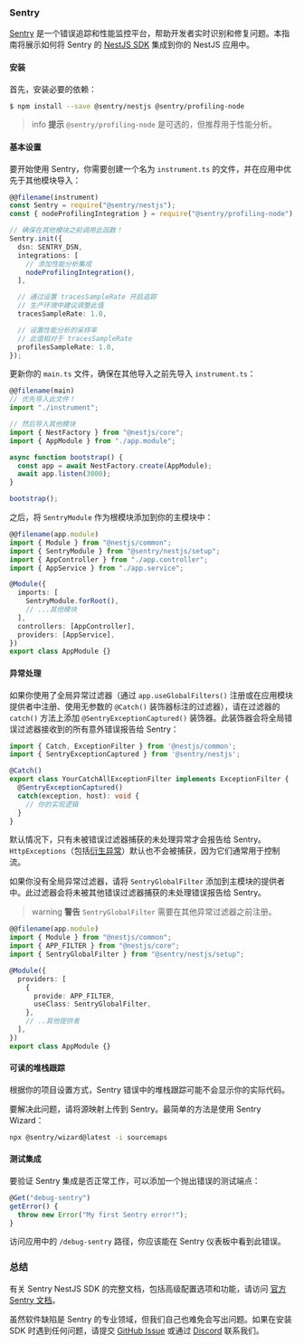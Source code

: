 ### Sentry

[Sentry](https://sentry.io) 是一个错误追踪和性能监控平台，帮助开发者实时识别和修复问题。本指南将展示如何将 Sentry 的 [NestJS SDK](https://docs.sentry.io/platforms/javascript/guides/nestjs/) 集成到你的 NestJS 应用中。

#### 安装

首先，安装必要的依赖：

```bash
$ npm install --save @sentry/nestjs @sentry/profiling-node
```

> info **提示** `@sentry/profiling-node` 是可选的，但推荐用于性能分析。

#### 基本设置

要开始使用 Sentry，你需要创建一个名为 `instrument.ts` 的文件，并在应用中优先于其他模块导入：

```typescript
@@filename(instrument)
const Sentry = require("@sentry/nestjs");
const { nodeProfilingIntegration } = require("@sentry/profiling-node");

// 确保在其他模块之前调用此函数！
Sentry.init({
  dsn: SENTRY_DSN,
  integrations: [
    // 添加性能分析集成
    nodeProfilingIntegration(),
  ],

  // 通过设置 tracesSampleRate 开启追踪
  // 生产环境中建议调整此值
  tracesSampleRate: 1.0,

  // 设置性能分析的采样率
  // 此值相对于 tracesSampleRate
  profilesSampleRate: 1.0,
});
```

更新你的 `main.ts` 文件，确保在其他导入之前先导入 `instrument.ts`：

```typescript
@@filename(main)
// 优先导入此文件！
import "./instrument";

// 然后导入其他模块
import { NestFactory } from "@nestjs/core";
import { AppModule } from "./app.module";

async function bootstrap() {
  const app = await NestFactory.create(AppModule);
  await app.listen(3000);
}

bootstrap();
```

之后，将 `SentryModule` 作为根模块添加到你的主模块中：

```typescript
@@filename(app.module)
import { Module } from "@nestjs/common";
import { SentryModule } from "@sentry/nestjs/setup";
import { AppController } from "./app.controller";
import { AppService } from "./app.service";

@Module({
  imports: [
    SentryModule.forRoot(),
    // ...其他模块
  ],
  controllers: [AppController],
  providers: [AppService],
})
export class AppModule {}
```

#### 异常处理

如果你使用了全局异常过滤器（通过 `app.useGlobalFilters()` 注册或在应用模块提供者中注册、使用无参数的 `@Catch()` 装饰器标注的过滤器），请在过滤器的 `catch()` 方法上添加 `@SentryExceptionCaptured()` 装饰器。此装饰器会将全局错误过滤器接收到的所有意外错误报告给 Sentry：

```typescript
import { Catch, ExceptionFilter } from '@nestjs/common';
import { SentryExceptionCaptured } from '@sentry/nestjs';

@Catch()
export class YourCatchAllExceptionFilter implements ExceptionFilter {
  @SentryExceptionCaptured()
  catch(exception, host): void {
    // 你的实现逻辑
  }
}
```

默认情况下，只有未被错误过滤器捕获的未处理异常才会报告给 Sentry。`HttpExceptions`（包括[衍生异常](https://docs.nestjs.com/exception-filters#built-in-http-exceptions)）默认也不会被捕获，因为它们通常用于控制流。

如果你没有全局异常过滤器，请将 `SentryGlobalFilter` 添加到主模块的提供者中。此过滤器会将未被其他错误过滤器捕获的未处理错误报告给 Sentry。

> warning **警告** `SentryGlobalFilter` 需要在其他异常过滤器之前注册。

```typescript
@@filename(app.module)
import { Module } from "@nestjs/common";
import { APP_FILTER } from "@nestjs/core";
import { SentryGlobalFilter } from "@sentry/nestjs/setup";

@Module({
  providers: [
    {
      provide: APP_FILTER,
      useClass: SentryGlobalFilter,
    },
    // ..其他提供者
  ],
})
export class AppModule {}
```

#### 可读的堆栈跟踪

根据你的项目设置方式，Sentry 错误中的堆栈跟踪可能不会显示你的实际代码。

要解决此问题，请将源映射上传到 Sentry。最简单的方法是使用 Sentry Wizard：

```bash
npx @sentry/wizard@latest -i sourcemaps
```

#### 测试集成

要验证 Sentry 集成是否正常工作，可以添加一个抛出错误的测试端点：

```typescript
@Get("debug-sentry")
getError() {
  throw new Error("My first Sentry error!");
}
```

访问应用中的 `/debug-sentry` 路径，你应该能在 Sentry 仪表板中看到此错误。

### 总结

有关 Sentry NestJS SDK 的完整文档，包括高级配置选项和功能，请访问 [官方 Sentry 文档](https://docs.sentry.io/platforms/javascript/guides/nestjs/)。

虽然软件缺陷是 Sentry 的专业领域，但我们自己也难免会写出问题。如果在安装 SDK 时遇到任何问题，请提交 [GitHub Issue](https://github.com/getsentry/sentry-javascript/issues) 或通过 [Discord](https://discord.com/invite/sentry) 联系我们。